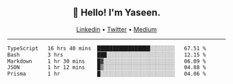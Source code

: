 <h2 align="center">👋 Hello! I'm Yaseen.</h2>
<p align="center">
  <a href="https://www.linkedin.com/in/yaseenkc/">Linkedin</a> •
  <a href="https://twitter.com/yaseeenkc">Twitter</a> •
  <a href="https://medium.com/@yaseen-kc">Medium</a>
</p>


<!--- 🔭 I’m currently working at []() as an  -->
<!--- - 💬 Ask me about **Javascript, React and Git** -->
<!--- - 📫 How to reach me: [@kc.yaseen](https://instagram.com/kc.yaseen) on Instagram -->
<!--- - ⚡ Fun fact: Big Fan of the :zap: emoji -->

-------

<!--START_SECTION:waka-->

```txt
TypeScript   16 hrs 40 mins  █████████████████░░░░░░░░   67.51 %
Bash         3 hrs           ███░░░░░░░░░░░░░░░░░░░░░░   12.15 %
Markdown     1 hr 30 mins    █▓░░░░░░░░░░░░░░░░░░░░░░░   06.09 %
JSON         1 hr 12 mins    █▒░░░░░░░░░░░░░░░░░░░░░░░   04.88 %
Prisma       1 hr            █░░░░░░░░░░░░░░░░░░░░░░░░   04.06 %
```

<!--END_SECTION:waka-->
